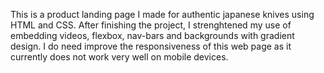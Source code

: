 This is a product landing page I made for authentic japanese knives using HTML and CSS. After finishing the project, I strenghtened my use of embedding videos, flexbox, nav-bars and backgrounds with gradient design. I do need improve the responsiveness of this web page as it currently does not work very well on mobile devices. 
